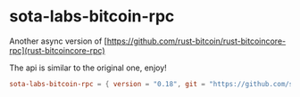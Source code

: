 # sota-labs-bitcoin-rpc

Another async version of [https://github.com/rust-bitcoin/rust-bitcoincore-rpc](rust-bitcoincore-rpc)

The api is similar to the original one, enjoy!

```toml
sota-labs-bitcoin-rpc = { version = "0.18", git = "https://github.com/sota-labs/sota-labs-bitcoin-rpc" }
```
